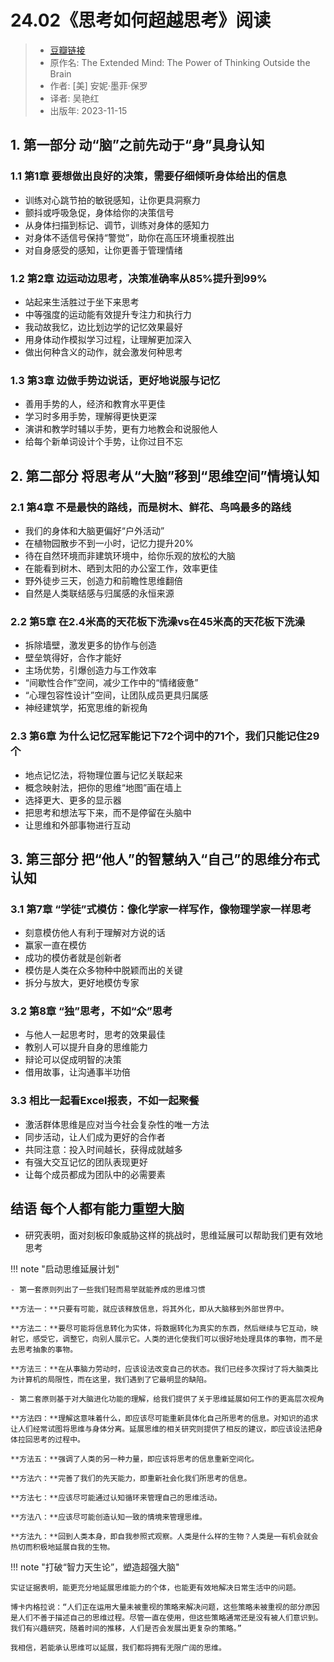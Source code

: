 # 24.02《思考如何超越思考》阅读

> - [豆瓣链接](https://www.google.com.hk/url?sa=t&rct=j&q=&esrc=s&source=web&cd=&ved=2ahUKEwjyvPjjocmEAxWhUGwGHQhaAtYQFnoECBUQAQ&url=https%3A%2F%2Fm.douban.com%2Fbook%2Fsubject%2F36511595%2F&usg=AOvVaw2PD3HAG2Su7bst4CGEm7p0&opi=89978449)
> - 原作名: The Extended Mind: The Power of Thinking Outside the Brain
> - 作者: [美] 安妮·墨菲·保罗
> - 译者: 吴艳红
> - 出版年: 2023-11-15


## 1. 第一部分 动“脑”之前先动于“身”具身认知

### 1.1 第1章 要想做出良好的决策，需要仔细倾听身体给出的信息

- 训练对心跳节拍的敏锐感知，让你更具洞察力
- 颤抖或呼吸急促，身体给你的决策信号
- 从身体扫描到标记、调节，训练对身体的感知力
- 对身体不适信号保持“警觉”，助你在高压环境重视胜出
- 对自身感受的感知，让你更善于管理情绪

### 1.2 第2章 边运动边思考，决策准确率从85%提升到99%

- 站起来生活胜过于坐下来思考
- 中等强度的运动能有效提升专注力和执行力
- 我动故我忆，边比划边学的记忆效果最好
- 用身体动作模拟学习过程，让理解更加深入
- 做出何种含义的动作，就会激发何种思考


### 1.3 第3章 边做手势边说话，更好地说服与记忆

- 善用手势的人，经济和教育水平更佳
- 学习时多用手势，理解得更快更深
- 演讲和教学时辅以手势，更有力地教会和说服他人
- 给每个新单词设计个手势，让你过目不忘

## 2. 第二部分 将思考从“大脑”移到“思维空间”情境认知

### 2.1 第4章 不是最快的路线，而是树木、鲜花、鸟鸣最多的路线

- 我们的身体和大脑更偏好“户外活动”
- 在植物园散步不到一小时，记忆力提升20%
- 待在自然环境而非建筑环境中，给你乐观的放松的大脑
- 在能看到树木、晒到太阳的办公室工作，效率更佳
- 野外徒步三天，创造力和前瞻性思维翻倍
- 自然是人类联结感与归属感的永恒来源

### 2.2 第5章 在2.4米高的天花板下洗澡vs在45米高的天花板下洗澡

- 拆除墙壁，激发更多的协作与创造
- 壁垒筑得好，合作才能好
- 主场优势，引爆创造力与工作效率
- “间歇性合作”空间，减少工作中的“情绪疲惫”
- “心理包容性设计”空间，让团队成员更具归属感
- 神经建筑学，拓宽思维的新视角

### 2.3 第6章 为什么记忆冠军能记下72个词中的71个，我们只能记住29个

- 地点记忆法，将物理位置与记忆关联起来
- 概念映射法，把你的思维“地图”画在墙上
- 选择更大、更多的显示器
- 把思考和想法写下来，而不是停留在头脑中
- 让思维和外部事物进行互动

## 3. 第三部分 把“他人”的智慧纳入“自己”的思维分布式认知

### 3.1 第7章 “学徒”式模仿：像化学家一样写作，像物理学家一样思考

- 刻意模仿他人有利于理解对方说的话
- 赢家一直在模仿
- 成功的模仿者就是创新者
- 模仿是人类在众多物种中脱颖而出的关键
- 拆分与放大，更好地模仿专家

### 3.2 第8章 “独”思考，不如“众”思考

- 与他人一起思考时，思考的效果最佳
- 教别人可以提升自身的思维能力
- 辩论可以促成明智的决策
- 借用故事，让沟通事半功倍

### 3.3 相比一起看Excel报表，不如一起聚餐

- 激活群体思维是应对当今社会复杂性的唯一方法
- 同步活动，让人们成为更好的合作者
- 共同注意：投入时间越长，获得成就越多
- 有强大交互记忆的团队表现更好
- 让每个成员都成为团队中的必需要素

## 结语 每个人都有能力重塑大脑

- 研究表明，面对刻板印象威胁这样的挑战时，思维延展可以帮助我们更有效地思考

!!! note "启动思维延展计划"

	- 第一套原则列出了一些我们轻而易举就能养成的思维习惯
	
	**方法一：**只要有可能，就应该释放信息，将其外化，即从大脑移到外部世界中。

	**方法二：**要尽可能将信息转化为实体，将数据转化为真实的东西，然后继续与它互动，映射它，感受它，调整它，向别人展示它。人类的进化使我们可以很好地处理具体的事物，而不是去思考抽象的事物。

	**方法三：**在从事脑力劳动时，应该设法改变自己的状态。我们已经多次探讨了将大脑类比为计算机的局限性，而在这里，我们遇到了它最明显的缺陷。

	- 第二套原则基于对大脑进化功能的理解，给我们提供了关于思维延展如何工作的更高层次视角

	**方法四：**理解这意味着什么，即应该尽可能重新具体化自己所思考的信息。对知识的追求让人们经常试图将思维与身体分离。延展思维的相关研究则提供了相反的建议，即应该设法把身体拉回思考的过程中。

	**方法五：**强调了人类的另一种力量，即应该将思考的信息重新空间化。

	**方法六：**完善了我们的先天能力，即重新社会化我们所思考的信息。

	**方法七：**应该尽可能通过认知循环来管理自己的思维活动。

	**方法八：**应该尽可能创造认知一致的情境来管理思维。

	**方法九：**回到人类本身，即自我参照式观察。人类是什么样的生物？人类是一有机会就会热切而积极地延展自我的生物。
	
!!! note "打破“智力天生论”，塑造超强大脑"

	实证证据表明，能更充分地延展思维能力的个体，也能更有效地解决日常生活中的问题。

	博卡内格拉说：“人们正在运用大量未被重视的策略来解决问题，这些策略未被重视的部分原因是人们不善于描述自己的思维过程。尽管一直在使用，但这些策略通常还是没有被人们意识到。我们有兴趣研究，随着时间的推移，人们是否会发展出更复杂的策略。”

	我相信，若能承认思维可以延展，我们都将拥有无限广阔的思维。